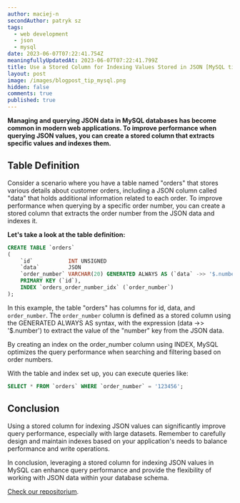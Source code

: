 ```yaml
---
author: maciej-n
secondAuthor: patryk sz
tags:
  - web development
  - json
  - mysql
date: 2023-06-07T07:22:41.754Z
meaningfullyUpdatedAt: 2023-06-07T07:22:41.799Z
title: Use a Stored Column for Indexing Values Stored in JSON [MySQL tip]
layout: post
image: /images/blogpost_tip_mysql.png
hidden: false
comments: true
published: true
---
```

**Managing and querying JSON data in MySQL databases has become common in modern web applications. To improve performance when querying JSON values, you can create a stored column that extracts specific values and indexes them.**

<InstagramEmbed url='https://www.instagram.com/p/CaCVmAWg7Uc/' />

## Table Definition

Consider a scenario where you have a table named "orders" that stores various details about customer orders, including a JSON column called "data" that holds additional information related to each order. To improve performance when querying by a specific order number, you can create a stored column that extracts the order number from the JSON data and indexes it.

**Let's take a look at the table definition:**

```sql
CREATE TABLE `orders`
(
    `id`           INT UNSIGNED                                            NOT NULL,
    `data`         JSON                                                    NOT NULL,
    `order_number` VARCHAR(20) GENERATED ALWAYS AS (`data` ->> '$.number') NOT NULL,
    PRIMARY KEY (`id`),
    INDEX `orders_order_number_idx` (`order_number`)
);
```

In this example, the table "orders" has columns for id, data, and `order_number`. The `order_number` column is defined as a stored column using the GENERATED ALWAYS AS syntax, with the expression (data ->> '$.number') to extract the value of the "number" key from the JSON data.

By creating an index on the order_number column using INDEX, MySQL optimizes the query performance when searching and filtering based on order numbers.

With the table and index set up, you can execute queries like:

```sql
SELECT * FROM `orders` WHERE `order_number` = '123456';
```

## Conclusion

Using a stored column for indexing JSON values can significantly improve query performance, especially with large datasets. Remember to carefully design and maintain indexes based on your application's needs to balance performance and write operations.

In conclusion, leveraging a stored column for indexing JSON values in MySQL can enhance query performance and provide the flexibility of working with JSON data within your database schema.

[Check our repositorium](https://github.com/bright/dev-tips/commit/d3b69042b0671b3e2e025f159967d5b5bb195c0e).